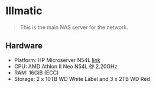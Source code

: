 # Illmatic

> This is the main NAS server for the network.

## Hardware

* Platform: HP Microserver N54L [link](https://n40l.fandom.com/wiki/Base_Hardware_N54L)
* CPU: AMD Athlon II Neo N54L @ 2.20GHz
* RAM: 16GiB (ECC)
* Storage: 2 x 10TB WD White Label and 3 x 2TB WD Red
